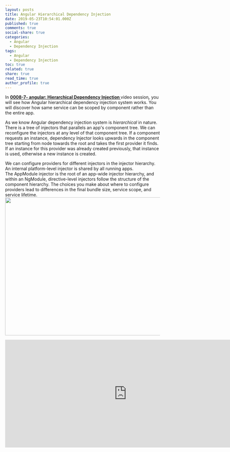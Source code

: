 ```yaml
---
layout: posts
title: Angular Hierarchical Dependency Injection
date: 2019-05-23T10:54:01.000Z
published: true
comments: true
social-share: true
categories:
  - Angular
  - Dependency Injection
tags:
  - Angular
  - Dependency Injection
toc: true
related: true
share: true
read_time: true
author_profile: true
---
```


<p>In <a href="https://www.youtube.com/watch?v=vJ8OvXgzMBo" target="_blank" rel="noopener noreferrer"><strong>0008-7- angular: Hierarchical Dependency Injection </strong></a>video session<strong><em>,</em></strong> you will see how Angular hierarchical dependency injection system works. You will discover how same service can be scoped by component rather than the entire app.</p>
<p>As we know Angular dependency injection system is <em>hierarchical </em>in nature. There is a tree of injectors that parallels an app's component tree. We can reconfigure the injectors at any level of that component tree. If a component requests an instance, dependency Injector looks upwards in the component tree starting from node towards the root and takes the first provider it finds. If an instance for this provider was already created previously, that instance is used, otherwise a new instance is created.</p>
<p>We can configure providers for different injectors in the injector hierarchy. An internal platform-level injector is shared by all running apps. The AppModule injector is the root of an app-wide injector hierarchy, and within an NgModule, directive-level injectors follow the structure of the component hierarchy. The choices you make about where to configure providers lead to differences in the final bundle size, service scope, and service lifetime.<img class="alignnone size-full wp-image-2109" src="{{ site.baseurl }}/assets/2019/05/providers.png" alt="" width="1500" height="448" /></p>
<p><iframe src="https://www.youtube.com/embed/vJ8OvXgzMBo" width="790" height="350" frameborder="0" allowfullscreen="allowfullscreen"></iframe></p>
